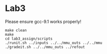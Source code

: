 <!--
 * @Author: Xiang Pan
 * @Date: 2021-07-13 19:19:38
 * @LastEditTime: 2021-07-27 18:59:53
 * @LastEditors: Xiang Pan
 * @Description: 
 * @FilePath: /Lab3/README.md
 * xiangpan@nyu.edu
-->
# Lab3
Please ensure gcc-9.1 works properly!
```
make clean
make
cd lab3_assign/scripts
./runit.sh ../inputs ../../mmu_outs ../../mmu
./gradeit.sh ../../mmu_outs ../refout
```